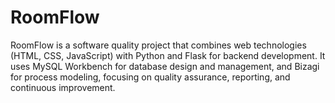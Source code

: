 # RoomFlow
RoomFlow is a software quality project that combines web technologies (HTML, CSS, JavaScript) with Python and Flask for backend development. It uses MySQL Workbench for database design and management, and Bizagi for process modeling, focusing on quality assurance, reporting, and continuous improvement.